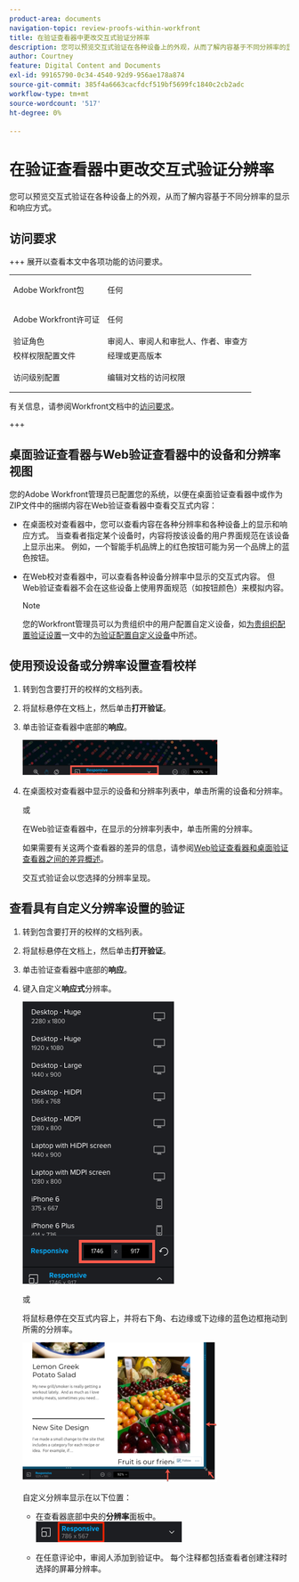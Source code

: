 ```yaml
---
product-area: documents
navigation-topic: review-proofs-within-workfront
title: 在验证查看器中更改交互式验证分辨率
description: 您可以预览交互式验证在各种设备上的外观，从而了解内容基于不同分辨率的显示和响应方式。
author: Courtney
feature: Digital Content and Documents
exl-id: 99165790-0c34-4540-92d9-956ae178a874
source-git-commit: 385f4a6663cacfdcf519bf5699fc1840c2cb2adc
workflow-type: tm+mt
source-wordcount: '517'
ht-degree: 0%

---
```


# 在验证查看器中更改交互式验证分辨率

您可以预览交互式验证在各种设备上的外观，从而了解内容基于不同分辨率的显示和响应方式。

## 访问要求

+++ 展开以查看本文中各项功能的访问要求。

<table style="table-layout:auto"> 
 <col> 
 <col> 
 <tbody> 
  <tr> 
   <td role="rowheader">Adobe Workfront包</td> 
   <td> <p>任何</p> </td> 
  </tr> 
  <tr> 
   <td role="rowheader">Adobe Workfront许可证</td> 
   <td> <p>任何</p> </td> 
  </tr> 
  <tr> 
   <td role="rowheader">验证角色 </td> 
   <td>审阅人、审阅人和审批人、作者、审查方</td> 
  </tr> 
  <tr> 
   <td role="rowheader">校样权限配置文件 </td> 
   <td>经理或更高版本</td> 
  </tr> 
  <tr> 
   <td role="rowheader">访问级别配置</td> 
   <td> <p>编辑对文档的访问权限</p> </td> 
  </tr> 
 </tbody> 
</table>

有关信息，请参阅Workfront文档中的[访问要求](/help/quicksilver/administration-and-setup/add-users/access-levels-and-object-permissions/access-level-requirements-in-documentation.md)。

+++

## 桌面验证查看器与Web验证查看器中的设备和分辨率视图

您的Adobe Workfront管理员已配置您的系统，以便在桌面验证查看器中或作为ZIP文件中的捆绑内容在Web验证查看器中查看交互式内容：

* 在桌面校对查看器中，您可以查看内容在各种分辨率和各种设备上的显示和响应方式。 当查看者指定某个设备时，内容将按该设备的用户界面规范在该设备上显示出来。 例如，一个智能手机品牌上的红色按钮可能为另一个品牌上的蓝色按钮。

* 在Web校对查看器中，可以查看各种设备分辨率中显示的交互式内容。 但Web验证查看器不会在这些设备上使用界面规范（如按钮颜色）来模拟内容。

  >[!NOTE]
  >
  >您的Workfront管理员可以为贵组织中的用户配置自定义设备，如[为贵组织配置验证设置](/help/quicksilver/administration-and-setup/manage-workfront/configure-proofing/configure-proofing-organization.md#configure-custom-devices-for-proofs)一文中的[为验证配置自定义设备](/help/quicksilver/administration-and-setup/manage-workfront/configure-proofing/configure-proofing-organization.md)中所述。

## 使用预设设备或分辨率设置查看校样

1. 转到包含要打开的校样的文档列表。
1. 将鼠标悬停在文档上，然后单击&#x200B;**打开验证**。
1. 单击验证查看器中底部的&#x200B;**响应**。

   ![Resolution_option_in_DPV.png](assets/resolution-option-in-dpv-350x64.png)

1. 在桌面校对查看器中显示的设备和分辨率列表中，单击所需的设备和分辨率。

   或

   在Web验证查看器中，在显示的分辨率列表中，单击所需的分辨率。

   如果需要有关这两个查看器的差异的信息，请参阅[Web验证查看器和桌面验证查看器之间的差异概述](../../../../review-and-approve-work/proofing/proofing-overview/understand-differences-between-web-viewer.md)。

   交互式验证会以您选择的分辨率呈现。

## 查看具有自定义分辨率设置的验证

1. 转到包含要打开的校样的文档列表。
1. 将鼠标悬停在文档上，然后单击&#x200B;**打开验证**。
1. 单击验证查看器中底部的&#x200B;**响应**。
1. 键入自定义&#x200B;**响应式**&#x200B;分辨率。

   ![Type_a_custom_resolution_DPV.png](assets/type-a-custom-resolution-dpv.png)

   或

   将鼠标悬停在交互式内容上，并将右下角、右边缘或下边缘的蓝色边框拖动到所需的分辨率。

   ![Drag_blue_edges_for_resolution.png](assets/drag-blue-edges-for-resolution-350x251.png)

   自定义分辨率显示在以下位置：

   * 在查看器底部中央的&#x200B;**分辨率**&#x200B;面板中。\
     ![Screenshot_2018-05-15_10-27-54.png](assets/screenshot-2018-05-15-10-27-54.png)

   * 在任意评论中，审阅人添加到验证中。 每个注释都包括查看者创建注释时选择的屏幕分辨率。
